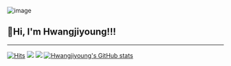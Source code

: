 ![image](https://github.com/hjy080530/hjy080530/assets/164326669/762f883f-a174-4de0-b282-fb772ec0e5f2)

## 👋Hi, I'm Hwangjiyoung!!!
- - -
[![Hits](https://hits.seeyoufarm.com/api/count/incr/badge.svg?url=https%3A%2F%2Fgithub.com%2Fhjy080530&count_bg=%234C60B8&title_bg=%234C60B8&icon=&icon_color=%234C60B8&title=hjy080530&edge_flat=false)](https://hits.seeyoufarm.com)
[<img src="https://img.shields.io/badge/instagram-C13584?style=for-the-badge&logo=Instagram&logoColor=white">](https://www.instagram.com/__jizer0xx__/)
<img src="https://img.shields.io/badge/gmail-E4405F?style=for-the-badge&logo=clsdncl&logoColor=white">
[![Hwangjiyoung's GitHub stats](https://github-readme-stats.vercel.app/api?username=hjy080530&theme=synthwave)](https://github.com/hjy080530/github-readme-stats)
